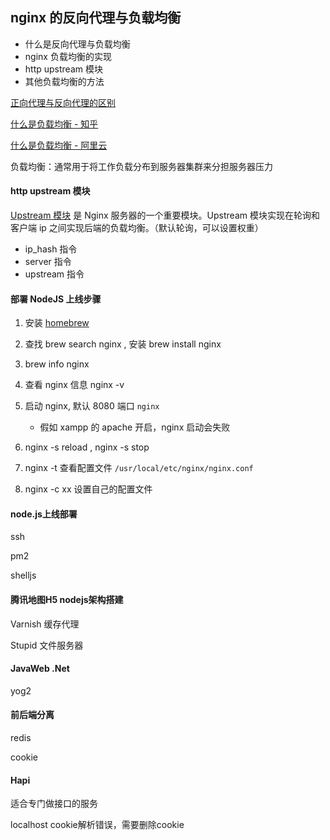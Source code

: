 ## nginx 的反向代理与负载均衡

- 什么是反向代理与负载均衡
- nginx 负载均衡的实现
- http upstream 模块
- 其他负载均衡的方法

[正向代理与反向代理的区别](https://www.jianshu.com/p/208c02c9dd1d)

[什么是负载均衡 - 知乎](https://zhuanlan.zhihu.com/p/32841479)

[什么是负载均衡 - 阿里云](https://www.alibabacloud.com/help/zh/doc-detail/27539.htm)

负载均衡：通常用于将工作负载分布到服务器集群来分担服务器压力

#### http upstream 模块

[Upstream 模块](https://www.jianshu.com/p/71b3701dd35e) 是 Nginx 服务器的一个重要模块。Upstream 模块实现在轮询和客户端 ip 之间实现后端的负载均衡。（默认轮询，可以设置权重）  

- ip_hash 指令
- server 指令
- upstream 指令

#### 部署 NodeJS 上线步骤

1. 安装 [homebrew](https://brew.sh/index_zh-cn)
2. 查找 brew search nginx , 安装 brew install nginx
3. brew info nginx
4. 查看 nginx 信息 nginx -v
5. 启动 nginx, 默认 8080 端口 `nginx`

    - 假如 xampp 的 apache 开启，nginx 启动会失败
6. nginx -s reload , nginx -s stop
7. nginx -t 查看配置文件 `/usr/local/etc/nginx/nginx.conf` 
8. nginx -c xx 设置自己的配置文件


#### node.js上线部署

ssh

pm2 

shelljs


#### 腾讯地图H5 nodejs架构搭建

Varnish 缓存代理

Stupid 文件服务器

#### JavaWeb .Net

yog2

#### 前后端分离

redis

cookie

#### Hapi

适合专门做接口的服务

localhost cookie解析错误，需要删除cookie